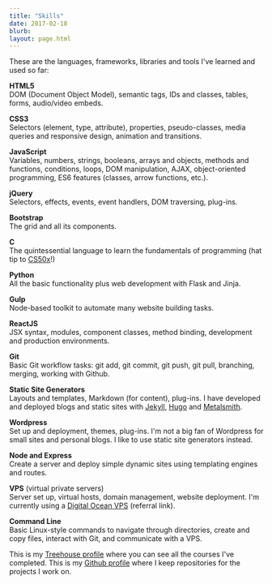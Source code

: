 ```yaml
---
title: "Skills"
date: 2017-02-18
blurb: 
layout: page.html
---
```


These are the languages, frameworks, libraries and tools I've learned and used so far:

<i class="icon-html5-alt" style="font-size:2em"></i> **HTML5**<br />
DOM (Document Object Model), semantic tags, IDs and classes, tables, forms, audio/video embeds.

<i class="icon-css3-alt" style="font-size:2em"></i> **CSS3**<br />
Selectors (element, type, attribute), properties, pseudo-classes, media queries and responsive design, animation and transitions.

<i class="icon-javascript-alt" style="font-size:2em"></i> **JavaScript**<br />
Variables, numbers, strings, booleans, arrays and objects, methods and functions, conditions, loops, DOM manipulation, AJAX, object-oriented programming, ES6 features (classes, arrow functions, etc.).

<i class="icon-jquery" style="font-size:2em"></i> **jQuery**<br />
Selectors, effects, events, event handlers, DOM traversing, plug-ins.

<i class="icon-bootstrap" style="font-size:2em"></i> **Bootstrap**<br />
The grid and all its components.

<i class="icon-c" style="font-size:2em"></i> **C**<br />
The quintessential language to learn the fundamentals of programming (hat tip to [CS50x](https://courses.edx.org/courses/course-v1:HarvardX+CS50+X/course/)!)

<i class="icon-python" style="font-size:2em"></i> **Python**<br />
All the basic functionality plus web development with Flask and Jinja.

<i class="icon-gulp" style="font-size:2em"></i> **Gulp**<br />
Node-based toolkit to automate many website building tasks.

<i class="icon-reactjs" style="font-size:2em"></i> **ReactJS**<br />
JSX syntax, modules, component classes, method binding, development and production environments.

<i class="icon-git" style="font-size:2em"></i> **Git**<br />
Basic Git workflow tasks: git add, git commit, git push, git pull, branching, merging, working with Github.

<i class="icon-html" style="font-size:2em"></i> **Static Site Generators**<br />
Layouts and templates, Markdown (for content), plug-ins. I have developed and deployed blogs and static sites with [Jekyll](http://jekyllrb.com/), [Hugo](http://gohugo.io) and [Metalsmith](http://metalsmith.io).

<i class="icon-wordpress" style="font-size:2em"></i> **Wordpress**<br />
Set up and deployment, themes, plug-ins. I'm not a big fan of Wordpress for small sites and personal blogs. I like to use static site generators instead.

<i class="icon-nodejs" style="font-size:2em"></i> **Node and Express**<br />
Create a server and deploy simple dynamic sites using templating engines and routes.

<i class="icon-azure" style="font-size:2em"></i> **VPS** (virtual private servers)<br />
Server set up, virtual hosts, domain management, website deployment. I'm currently using a [Digital Ocean VPS](https://m.do.co/c/b96aa4f9fdfd) (referral link).

<i class="icon-shell" style="font-size:2em"></i> **Command Line**<br />
Basic Linux-style commands to navigate through directories, create and copy files, interact with Git, and communicate with a VPS.

This is my [Treehouse profile](https://teamtreehouse.com/mariosanchezcarrion) where you can see all the courses I've completed. This is my [Github profile](https://github.com/mariobox) where I keep repositories for the projects I work on.


